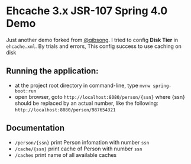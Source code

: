 # Ehcache 3.x JSR-107 Spring 4.0 Demo
Just another demo forked from [@gibsong](https://github.com/gibsong/ehcache-jsr107-spring).
I tried to config **Disk Tier** in `ehcache.xml`. By trials and errors, This config success to use caching on disk

## Running the application:
* at the project root directory in command-line, type `mvnw spring-boot:run` 
* open browser, goto `http://localhost:8080/person/{ssn}` where {ssn} should be replaced by an actual number,
like the following: `http://localhost:8080/person/987654321`

## Documentation
* `/person/{ssn}` print Person infomation with number `ssn`
* `/cache/{ssn}` print cache of Person with number `ssn`
* `/caches` print name of all available caches